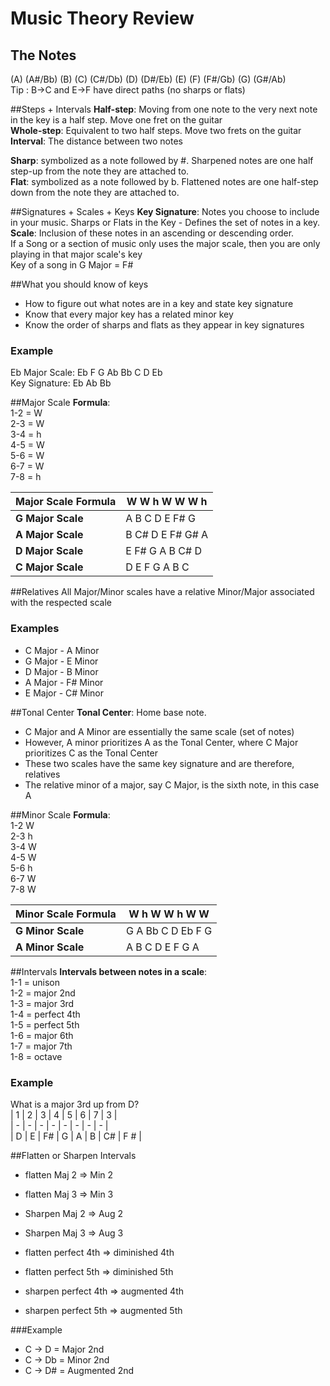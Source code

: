 # Music Theory Review

## The Notes
(A) (A\#/Bb) (B) (C) (C\#/Db) (D) (D\#/Eb) (E) (F) (F\#/Gb) (G) (G\#/Ab)  
Tip : B->C and E->F have direct paths (no sharps or flats)

##Steps + Intervals
**Half-step**: Moving from one note to the very next note in the key is a half step. Move one fret on the guitar  
**Whole-step**: Equivalent to two half steps. Move two frets on the guitar  
**Interval**: The distance between two notes  
  
**Sharp**: symbolized as a note followed by \#. Sharpened notes are one half step-up from the note they are attached to.  
**Flat**: symbolized as a note followed by b. Flattened notes are one half-step down from the note they are attached to.   

##Signatures + Scales + Keys
**Key Signature**: Notes you choose to include in your music. Sharps or Flats in the Key - Defines the set of notes in a key.  
**Scale**: Inclusion of these notes in an ascending or descending order.  
If a Song or a section of music only uses the major scale, then you are only playing in that major scale's key  
Key of a song in G Major = F#  

##What you should know of keys
- How to figure out what notes are in a key and state key signature
- Know that every major key has a related minor key
- Know the order of sharps and flats as they appear in key signatures  

### Example
Eb Major Scale: Eb F G Ab Bb C D Eb  
Key Signature: Eb Ab Bb  

##Major Scale
**Formula**:  
1-2 = W  
2-3 = W  
3-4 = h  
4-5 = W  
5-6 = W  
6-7 = W  
7-8 = h  
  
| **Major Scale Formula**     | W  W  h  W  W  W  h    |
| --------|--------- |
| **G Major Scale** | A  B  C  D  E  F# G |  
| **A Major Scale** | B  C# D  E  F# G# A |  
| **D Major Scale** | E  F# G  A  B  C# D |  
| **C Major Scale** | D  E  F  G  A  B  C |  

##Relatives
All Major/Minor scales have a relative Minor/Major associated with the respected scale

### Examples
- C Major - A Minor
- G Major - E Minor
- D Major - B Minor
- A Major - F# Minor
- E Major - C# Minor

##Tonal Center
**Tonal Center**: Home base note.  
- C Major and A Minor are essentially the same scale (set of notes)  
- However, A minor prioritizes A as the Tonal Center, where C Major prioritizes C as the Tonal Center  
- These two scales have the same key signature and are therefore, relatives  
- The relative minor of a major, say C Major, is the sixth note, in this case A  

##Minor Scale
**Formula**:  
1-2 W  
2-3 h  
3-4 W  
4-5 W  
5-6 h  
6-7 W  
7-8 W  

| **Minor Scale Formula**     | W  h  W  W  h  W  W |
| --------|--------- |
| **G Minor Scale** | G  A  Bb C  D  Eb F  G |  
| **A Minor Scale** | A  B  C  D  E  F  G  A |  

##Intervals
**Intervals between notes in a scale**:  
1-1 = unison  
1-2 = major 2nd  
1-3 = major 3rd  
1-4 = perfect 4th  
1-5 = perfect 5th  
1-6 = major 6th  
1-7 = major 7th  
1-8 = octave  

### Example
What is a major 3rd up from D?  
| 1 | 2 | 3 | 4 | 5 | 6 | 7 | 3 |  
| - | - | - | - | - | - | - | - |  
| D | E | F# | G | A | B | C# | F # |   

##Flatten or Sharpen Intervals
- flatten Maj 2 => Min 2
- flatten Maj 3 => Min 3
- Sharpen Maj 2 => Aug 2
- Sharpen Maj 3 => Aug 3
  
- flatten perfect 4th => diminished 4th
- flatten perfect 5th => diminished 5th
- sharpen perfect 4th => augmented 4th
- sharpen perfect 5th => augmented 5th
  
###Example
- C -> D = Major 2nd
- C -> Db = Minor 2nd
- C -> D# = Augmented 2nd